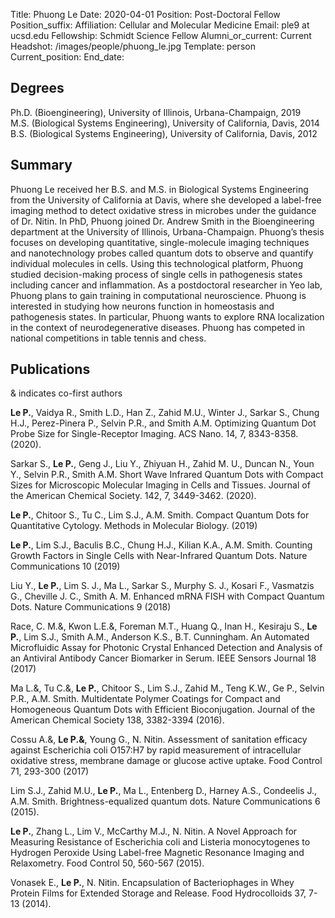 Title: Phuong Le
Date: 2020-04-01
Position: Post-Doctoral Fellow
Position_suffix:
Affiliation: Cellular and Molecular Medicine
Email: ple9 at ucsd.edu
Fellowship: Schmidt Science Fellow
Alumni_or_current: Current
Headshot: /images/people/phuong_le.jpg
Template: person
Current_position: 
End_date:
<!-- Status: draft -->

## Degrees

Ph.D. (Bioengineering), University of Illinois, Urbana-Champaign, 2019</br>
M.S. (Biological Systems Engineering), University of California, Davis, 2014</br>
B.S. (Biological Systems Engineering), University of California, Davis, 2012</br>
 


## Summary

Phuong Le received her B.S. and M.S. in Biological Systems Engineering from the University of California at Davis, where she developed a label-free imaging method to detect oxidative stress in microbes under the guidance of Dr. Nitin. In PhD, Phuong joined Dr. Andrew Smith in the Bioengineering department at the University of Illinois, Urbana-Champaign. Phuong’s thesis focuses on developing quantitative, single-molecule imaging techniques and nanotechnology probes called quantum dots to observe and quantify individual molecules in cells. Using this technological platform, Phuong studied decision-making process of single cells in pathogenesis states including cancer and inflammation. As a postdoctoral researcher in Yeo lab, Phuong plans to gain training in computational neuroscience. Phuong is interested in studying how neurons function in homeostasis and pathogenesis states. In particular, Phuong wants to explore RNA localization in the context of neurodegenerative diseases. Phuong has competed in national competitions in table tennis and chess.

## Publications
& indicates co-first authors

**Le P.**, Vaidya R., Smith L.D., Han Z., Zahid M.U., Winter J., Sarkar S., Chung H.J., Perez-Pinera P., Selvin P.R., and Smith A.M. Optimizing Quantum Dot Probe Size for Single-Receptor Imaging. ACS Nano. 14, 7, 8343-8358. (2020).

Sarkar S., **Le P.**, Geng J., Liu Y., Zhiyuan H., Zahid M. U., Duncan N., Youn Y., Selvin P.R., Smith A.M. Short Wave Infrared Quantum Dots with Compact Sizes for Microscopic Molecular Imaging in Cells and Tissues. Journal of the American Chemical Society. 142, 7, 3449-3462. (2020).

**Le P.**, Chitoor S., Tu C., Lim S.J., A.M. Smith. Compact Quantum Dots for Quantitative Cytology. Methods in Molecular Biology. (2019)

**Le P.**, Lim S.J., Baculis B.C., Chung H.J., Kilian K.A., A.M. Smith. Counting Growth Factors in Single Cells with Near-Infrared Quantum Dots. Nature Communications 10 (2019)

Liu Y., **Le P.**, Lim S. J., Ma L., Sarkar S., Murphy S. J., Kosari F., Vasmatzis G., Cheville J. C., Smith A. M. Enhanced mRNA FISH with Compact Quantum Dots. Nature Communications 9 (2018)

Race, C. M.&, Kwon L.E.&, Foreman M.T., Huang Q., Inan H., Kesiraju S., **Le P.**, Lim S.J., Smith A.M., Anderson K.S., B.T. Cunningham. An Automated Microfluidic Assay for Photonic Crystal Enhanced Detection and Analysis of an Antiviral Antibody Cancer Biomarker in Serum. IEEE Sensors Journal 18 (2017)

Ma L.&, Tu C.&, **Le P.**, Chitoor S., Lim S.J., Zahid M., Teng K.W., Ge P., Selvin P.R., A.M. Smith. Multidentate Polymer Coatings for Compact and Homogeneous Quantum Dots with Efficient Bioconjugation. Journal of the American Chemical Society 138, 3382-3394 (2016).

Cossu A.&, **Le P.&**, Young G., N. Nitin. Assessment of sanitation efficacy against Escherichia coli O157:H7 by rapid measurement of intracellular oxidative stress, membrane damage or glucose active uptake. Food Control 71, 293-300 (2017)

Lim S.J., Zahid M.U., **Le P.**, Ma L., Entenberg D., Harney A.S., Condeelis J., A.M. Smith. Brightness-equalized quantum dots. Nature Communications 6 (2015).

**Le P.**, Zhang L., Lim V., McCarthy M.J., N. Nitin. A Novel Approach for Measuring Resistance of Escherichia coli and Listeria monocytogenes to Hydrogen Peroxide Using Label-free Magnetic Resonance Imaging and Relaxometry. Food Control 50, 560-567 (2015).

Vonasek E., **Le P.**, N. Nitin. Encapsulation of Bacteriophages in Whey Protein Films for Extended Storage and Release. Food Hydrocolloids 37, 7-13 (2014).

